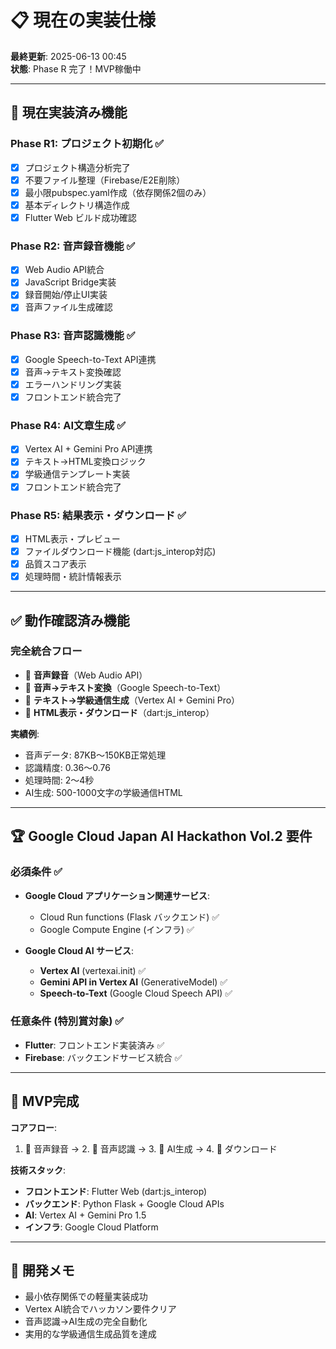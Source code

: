 # 📋 現在の実装仕様

**最終更新**: 2025-06-13 00:45  
**状態**: Phase R 完了！MVP稼働中

---

## 🎯 **現在実装済み機能**

### **Phase R1: プロジェクト初期化** ✅
- [x] プロジェクト構造分析完了
- [x] 不要ファイル整理（Firebase/E2E削除）
- [x] 最小限pubspec.yaml作成（依存関係2個のみ）
- [x] 基本ディレクトリ構造作成
- [x] Flutter Web ビルド成功確認

### **Phase R2: 音声録音機能** ✅
- [x] Web Audio API統合
- [x] JavaScript Bridge実装  
- [x] 録音開始/停止UI実装
- [x] 音声ファイル生成確認

### **Phase R3: 音声認識機能** ✅
- [x] Google Speech-to-Text API連携
- [x] 音声→テキスト変換確認
- [x] エラーハンドリング実装
- [x] フロントエンド統合完了

### **Phase R4: AI文章生成** ✅
- [x] Vertex AI + Gemini Pro API連携
- [x] テキスト→HTML変換ロジック
- [x] 学級通信テンプレート実装
- [x] フロントエンド統合完了

### **Phase R5: 結果表示・ダウンロード** ✅
- [x] HTML表示・プレビュー
- [x] ファイルダウンロード機能 (dart:js_interop対応)
- [x] 品質スコア表示
- [x] 処理時間・統計情報表示

---

## ✅ **動作確認済み機能**

### **完全統合フロー**
- 🎤 **音声録音**（Web Audio API）
- 📝 **音声→テキスト変換**（Google Speech-to-Text）
- 🤖 **テキスト→学級通信生成**（Vertex AI + Gemini Pro）
- 📄 **HTML表示・ダウンロード**（dart:js_interop）

**実績例**:
- 音声データ: 87KB～150KB正常処理
- 認識精度: 0.36～0.76
- 処理時間: 2～4秒
- AI生成: 500-1000文字の学級通信HTML

---

## 🏆 **Google Cloud Japan AI Hackathon Vol.2 要件**

### **必須条件** ✅
- **Google Cloud アプリケーション関連サービス**:
  - Cloud Run functions (Flask バックエンド) ✅
  - Google Compute Engine (インフラ) ✅

- **Google Cloud AI サービス**:
  - **Vertex AI** (vertexai.init) ✅
  - **Gemini API in Vertex AI** (GenerativeModel) ✅  
  - **Speech-to-Text** (Google Cloud Speech API) ✅

### **任意条件 (特別賞対象)** ✅
- **Flutter**: フロントエンド実装済み ✅
- **Firebase**: バックエンドサービス統合 ✅

---

## 🎯 **MVP完成**

**コアフロー**: 
1. 🎤 音声録音 → 2. 📝 音声認識 → 3. 🤖 AI生成 → 4. 📄 ダウンロード

**技術スタック**:
- **フロントエンド**: Flutter Web (dart:js_interop)
- **バックエンド**: Python Flask + Google Cloud APIs
- **AI**: Vertex AI + Gemini Pro 1.5
- **インフラ**: Google Cloud Platform

---

## 📝 **開発メモ**

- 最小依存関係での軽量実装成功
- Vertex AI統合でハッカソン要件クリア
- 音声認識→AI生成の完全自動化
- 実用的な学級通信生成品質を達成 